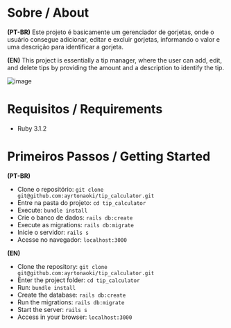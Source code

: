 # Sobre / About
**(PT-BR)**
Este projeto é basicamente um gerenciador de gorjetas, onde o usuário consegue adicionar, editar e excluir gorjetas, informando o valor e uma descrição para identificar a gorjeta.

**(EN)**
This project is essentially a tip manager, where the user can add, edit, and delete tips by providing the amount and a description to identify the tip.

![image](https://github.com/user-attachments/assets/cee244ea-a728-44d3-928c-3bf68bb7760f)

# Requisitos / Requirements
- Ruby 3.1.2

# Primeiros Passos / Getting Started
**(PT-BR)**
- Clone o repositório: `git clone git@github.com:ayrtonaoki/tip_calculator.git`
- Entre na pasta do projeto: `cd tip_calculator`
- Execute: `bundle install`
- Crie o banco de dados: `rails db:create`
- Execute as migrations: `rails db:migrate`
- Inicie o servidor: `rails s`
- Acesse no navegador: `localhost:3000`

**(EN)**
- Clone the repository: `git clone git@github.com:ayrtonaoki/tip_calculator.git`
- Enter the project folder: `cd tip_calculator`
- Run: `bundle install`
- Create the database: `rails db:create`
- Run the migrations: `rails db:migrate`
- Start the server: `rails s`
- Access in your browser: `localhost:3000`
